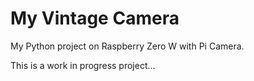 # My Vintage Camera
My Python project on Raspberry Zero W with Pi Camera.

This is a work in progress project...
